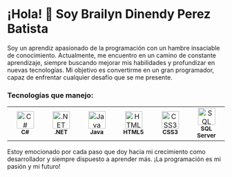 # ¡Hola! 👋 Soy Brailyn Dinendy Perez Batista

Soy un aprendiz apasionado de la programación con un hambre insaciable de conocimiento. Actualmente, me encuentro en un camino de constante aprendizaje, siempre buscando mejorar mis habilidades y profundizar en nuevas tecnologías. Mi objetivo es convertirme en un gran programador, capaz de enfrentar cualquier desafío que se me presente.

### Tecnologías que manejo:

<table style="border-collapse: collapse; border: none;">
  <tr>
    <td align="center" width="100" style="border: none;">
      <img src="https://cdn.jsdelivr.net/gh/devicons/devicon/icons/csharp/csharp-original.svg" title="C#" alt="C#" width="40" height="40"/><br><sub><b>C#</b></sub>
    </td>
    <td align="center" width="100" style="border: none;">
      <img src="https://cdn.jsdelivr.net/gh/devicons/devicon/icons/dot-net/dot-net-original.svg" title=".NET" alt=".NET" width="40" height="40"/><br><sub><b>.NET</b></sub>
    </td>
    <td align="center" width="100" style="border: none;">
      <img src="https://cdn.jsdelivr.net/gh/devicons/devicon/icons/java/java-original.svg" title="Java" alt="Java" width="40" height="40"/><br><sub><b>Java</b></sub>
    </td>
    <td align="center" width="100" style="border: none;">
      <img src="https://cdn.jsdelivr.net/gh/devicons/devicon/icons/html5/html5-original.svg" title="HTML5" alt="HTML5" width="40" height="40"/><br><sub><b>HTML5</b></sub>
    </td>
    <td align="center" width="100" style="border: none;">
      <img src="https://cdn.jsdelivr.net/gh/devicons/devicon/icons/css3/css3-original.svg" title="CSS3" alt="CSS3" width="40" height="40"/><br><sub><b>CSS3</b></sub>
    </td>
    <td align="center" width="100" style="border: none;">
      <img src="https://cdn.jsdelivr.net/gh/devicons/devicon/icons/microsoftsqlserver/microsoftsqlserver-plain.svg" title="SQL Server" alt="SQL Server" width="40" height="40"/><br><sub><b>SQL Server</b></sub>
    </td>
  </tr>
</table>

Estoy emocionado por cada paso que doy hacia mi crecimiento como desarrollador y siempre dispuesto a aprender más. ¡La programación es mi pasión y mi futuro!

